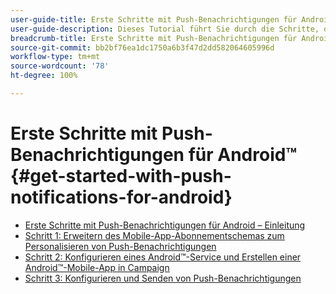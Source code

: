 ```yaml
---
user-guide-title: Erste Schritte mit Push-Benachrichtigungen für Android
user-guide-description: Dieses Tutorial führt Sie durch die Schritte, die zum Senden von Push-Benachrichtigungen von Adobe Campaign an eine Android-Mobile-App erforderlich sind.
breadcrumb-title: Erste Schritte mit Push-Benachrichtigungen für Android
source-git-commit: bb2bf76ea1dc1750a6b3f47d2dd582064605996d
workflow-type: tm+mt
source-wordcount: '78'
ht-degree: 100%

---
```



# Erste Schritte mit Push-Benachrichtigungen für Android™ {#get-started-with-push-notifications-for-android}

+ [Erste Schritte mit Push-Benachrichtigungen für Android – Einleitung](/help/tutorial-get-started-with-push-notifications-for-android/introduction.md)
+ [Schritt 1: Erweitern des Mobile-App-Abonnementschemas zum Personalisieren von Push-Benachrichtigungen](/help/tutorial-get-started-with-push-notifications-for-android/extend-the-app-subscription-schema.md)
+ [Schritt 2: Konfigurieren eines Android™-Service und Erstellen einer Android™-Mobile-App in Campaign](/help/tutorial-get-started-with-push-notifications-for-android/configure-an-android-service-in-campaign.md)
+ [Schritt 3: Konfigurieren und Senden von Push-Benachrichtigungen](/help/tutorial-get-started-with-push-notifications-for-android/configure-and-send-push-notifications.md)
